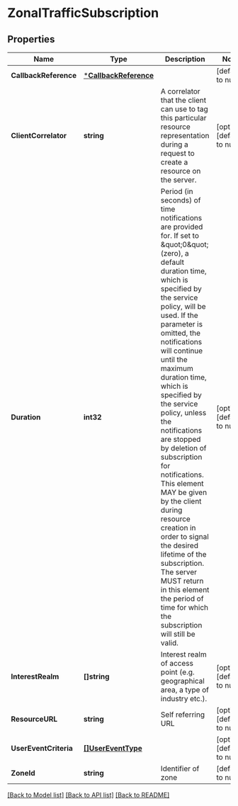 # ZonalTrafficSubscription

## Properties
Name | Type | Description | Notes
------------ | ------------- | ------------- | -------------
**CallbackReference** | [***CallbackReference**](CallbackReference.md) |  | [default to null]
**ClientCorrelator** | **string** | A correlator that the client can use to tag this particular resource representation during a request to create a resource on the server. | [optional] [default to null]
**Duration** | **int32** | Period (in seconds) of time notifications are provided for. If set to \&quot;0\&quot; (zero), a default duration time, which is specified by the service policy, will be used. If the parameter is omitted, the notifications will continue until the maximum duration time, which is specified by the service policy, unless the notifications are stopped by deletion of subscription for notifications. This element MAY be given by the client during resource creation in order to signal the desired lifetime of the subscription. The server MUST return in this element the   period of time for which the subscription will still be valid. | [optional] [default to null]
**InterestRealm** | **[]string** | Interest realm of access point (e.g. geographical area, a type of industry etc.). | [optional] [default to null]
**ResourceURL** | **string** | Self referring URL | [optional] [default to null]
**UserEventCriteria** | [**[]UserEventType**](UserEventType.md) |  | [optional] [default to null]
**ZoneId** | **string** | Identifier of zone | [default to null]

[[Back to Model list]](../README.md#documentation-for-models) [[Back to API list]](../README.md#documentation-for-api-endpoints) [[Back to README]](../README.md)


